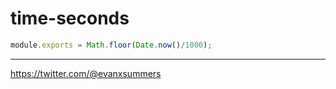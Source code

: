 # time-seconds

```javascript
module.exports = Math.floor(Date.now()/1000);
```

<hr>

https://twitter.com/@evanxsummers
